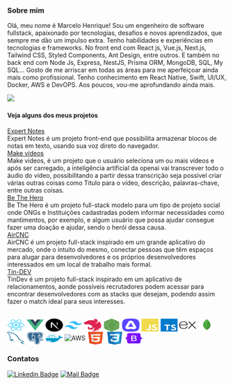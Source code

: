 ### Sobre mim

Olá, meu nome é Marcelo Henrique! Sou um engenheiro de software fullstack, apaixonado por tecnologias, desafios e novos aprendizados, que sempre me dão um impulso extra. Tenho habilidades e experiências em tecnologias e frameworks. No front end com React js, Vue.js, Next.js, Tailwind CSS, Styled Components, Ant Design, entre outros. E também no back end com Node Js, Express, NestJS, Prisma ORM, MongoDB, SQL, My SQL... Gosto de me arriscar em todas as áreas para me aperfeiçoar ainda mais como profissional. Tenho conhecimento em React Native, Swift, UI/UX, Docker, AWS e DevOPS. Aos poucos, vou-me aprofundando ainda mais.

<div align="left">
  <img height="180em" src="https://github-readme-stats.vercel.app/api/top-langs/?username=marcelohoficial&layout=compact&langs_count=9&theme=material-palenight"/>
</div>

#### Veja alguns dos meus projetos

[Expert Notes](https://github.com/marcelohoficial/expert-notes)<br>
Expert Notes é um projeto front-end que possibilita armazenar blocos de notas em texto, usando sua voz direto do navegador. <br>
[Make vídeos](https://github.com/marcelohoficial/make-videos)<br>
Make videos, é um projeto que o usuário seleciona um ou mais vídeos e após ser carregado, a inteligência artificial da openai vai transcrever todo o áudio do vídeo, possibilitando a partir dessa transcrição seja possível criar várias outras coisas como Titulo para o vídeo, descrição, palavras-chave, entre outras coisas.<br>
[Be The Hero](https://github.com/marcelohoficial/be-the-hero)<br>
Be The Hero é um projeto full-stack modelo para um tipo de projeto social onde ONGs e Instituições cadastradas podem informar necessidades como mantimentos, por exemplo, e algum usuário que possa ajudar consegue fazer uma doação e ajudar, sendo o herói dessa causa. <br>
[AirCNC](https://github.com/marcelohoficial/AirCNC)<br>
AirCNC é um projeto full-stack inspirado em um grande aplicativo do mercado, onde o intuito do mesmo, conectar pessoas que têm espaços para alugar para desenvolvedores e os próprios desenvolvedores interessados em um local de trabalho mais formal. <br>
[Tin-DEV](https://github.com/marcelohoficial/expert-notes)<br>
TinDev é um projeto full-stack inspirado em um aplicativo de relacionamentos, aonde possíveis recrutadores podem acessar para encontrar desenvolvedores com as stacks que desejam, podendo assim fazer o match ideal para seus interesses.<br>

<div style="display: inline_block"><br>
  <img align="center" alt="React" height="30" width="40" src="https://github.com/devicons/devicon/blob/master/icons/react/react-original.svg">
  <img align="center" alt="Vue" height="30" width="40" src="https://github.com/devicons/devicon/blob/master/icons/vuejs/vuejs-original.svg">
  <img align="center" alt="Next" height="30" width="40" src="https://github.com/devicons/devicon/blob/master/icons/nextjs/nextjs-original.svg">
  <img align="center" alt="Tailwind" height="30" width="40" src="https://github.com/devicons/devicon/blob/master/icons/tailwindcss/tailwindcss-original.svg">
  <img align="center" alt="Nest" height="30" width="40" src="https://github.com/devicons/devicon/blob/master/icons/nestjs/nestjs-original.svg">
  <img align="center" alt="Node" height="30" width="40" src= "https://github.com/devicons/devicon/blob/master/icons/nodejs/nodejs-plain.svg">
  <img align="center" alt="Adonis" height="30" width="40" src="https://github.com/devicons/devicon/blob/master/icons/adonisjs/adonisjs-original.svg">
  <img align="center" alt="Js" height="30" width="40" src="https://github.com/devicons/devicon/blob/master/icons/javascript/javascript-plain.svg">
  <img align="center" alt="Typescript" height="30" width="40" src= "https://github.com/devicons/devicon/blob/master/icons/typescript/typescript-plain.svg">
  <img align="center" alt="Express" height="30" width="40" src= "https://github.com/devicons/devicon/blob/master/icons/express/express-original.svg">
  <img align="center" alt="MongoDB" height="30" width="40" src= "https://github.com/devicons/devicon/blob/master/icons/mongodb/mongodb-original.svg">
  <img align="center" alt="MySQL" height="30" width="40" src= "https://github.com/devicons/devicon/blob/master/icons/mysql/mysql-original.svg">
  <img align="center" alt="PostSQL" height="30" width="40" src= "https://github.com/devicons/devicon/blob/master/icons/postgresql/postgresql-plain.svg">
  <img align="center" alt="Docker" height="30" width="40" src= "https://github.com/devicons/devicon/blob/master/icons/docker/docker-plain.svg">
  <img align="center" alt="AWS" height="40" width="40" src= "https://cdn.icon-icons.com/icons2/2407/PNG/512/aws_icon_146074.png">
  <img align="center" alt="HTML" height="30" width="40" src="https://github.com/devicons/devicon/blob/master/icons/html5/html5-original.svg">
  <img align="center" alt="CSS" height="30" width="40" src="https://github.com/devicons/devicon/blob/master/icons/css3/css3-original.svg">
  <img align="center" alt="Bootstrap" height="30" width="40" src="https://github.com/devicons/devicon/blob/master/icons/bootstrap/bootstrap-original.svg">
</div>

### Contatos

[![Linkedin Badge](https://img.shields.io/badge/LinkedIn-0077B5?style=for-the-badge&logo=linkedin&logoColor=white)](https://www.linkedin.com/in/marcelohoficial/)
[![Mail Badge](https://img.shields.io/badge/Gmail-D14836?style=for-the-badge&logo=gmail&logoColor=white)](mailto:marcelopromova@gmail.com)
